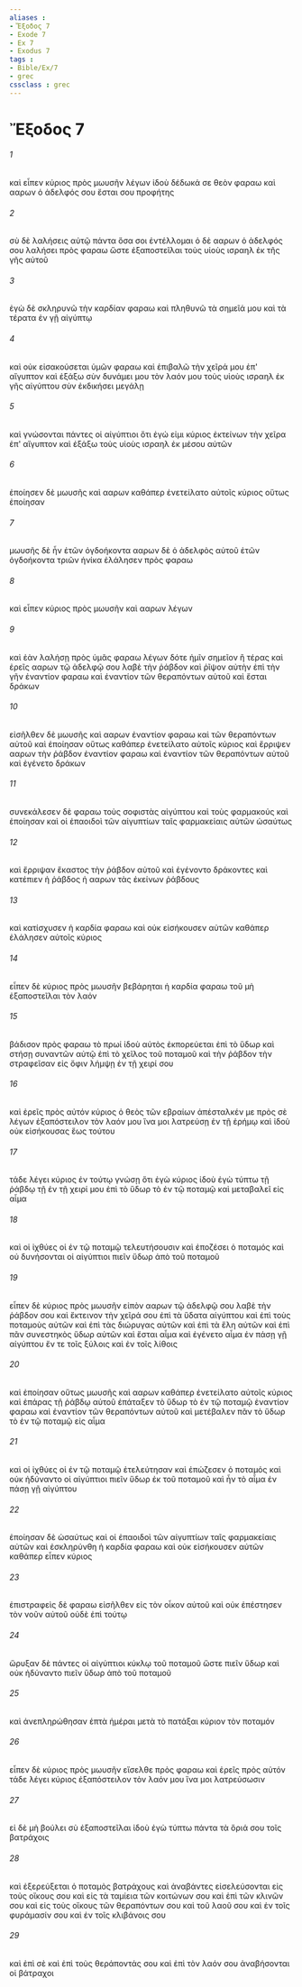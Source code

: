 ```yaml
---
aliases : 
- Ἔξοδος 7
- Exode 7
- Ex 7
- Exodus 7
tags : 
- Bible/Ex/7
- grec
cssclass : grec
---
```


# Ἔξοδος 7

###### 1
καὶ εἶπεν κύριος πρὸς μωυσῆν λέγων ἰδοὺ δέδωκά σε θεὸν φαραω καὶ ααρων ὁ ἀδελφός σου ἔσται σου προφήτης
###### 2
σὺ δὲ λαλήσεις αὐτῷ πάντα ὅσα σοι ἐντέλλομαι ὁ δὲ ααρων ὁ ἀδελφός σου λαλήσει πρὸς φαραω ὥστε ἐξαποστεῖλαι τοὺς υἱοὺς ισραηλ ἐκ τῆς γῆς αὐτοῦ
###### 3
ἐγὼ δὲ σκληρυνῶ τὴν καρδίαν φαραω καὶ πληθυνῶ τὰ σημεῖά μου καὶ τὰ τέρατα ἐν γῇ αἰγύπτῳ
###### 4
καὶ οὐκ εἰσακούσεται ὑμῶν φαραω καὶ ἐπιβαλῶ τὴν χεῖρά μου ἐπ' αἴγυπτον καὶ ἐξάξω σὺν δυνάμει μου τὸν λαόν μου τοὺς υἱοὺς ισραηλ ἐκ γῆς αἰγύπτου σὺν ἐκδικήσει μεγάλῃ
###### 5
καὶ γνώσονται πάντες οἱ αἰγύπτιοι ὅτι ἐγώ εἰμι κύριος ἐκτείνων τὴν χεῖρα ἐπ' αἴγυπτον καὶ ἐξάξω τοὺς υἱοὺς ισραηλ ἐκ μέσου αὐτῶν
###### 6
ἐποίησεν δὲ μωυσῆς καὶ ααρων καθάπερ ἐνετείλατο αὐτοῖς κύριος οὕτως ἐποίησαν
###### 7
μωυσῆς δὲ ἦν ἐτῶν ὀγδοήκοντα ααρων δὲ ὁ ἀδελφὸς αὐτοῦ ἐτῶν ὀγδοήκοντα τριῶν ἡνίκα ἐλάλησεν πρὸς φαραω
###### 8
καὶ εἶπεν κύριος πρὸς μωυσῆν καὶ ααρων λέγων
###### 9
καὶ ἐὰν λαλήσῃ πρὸς ὑμᾶς φαραω λέγων δότε ἡμῖν σημεῖον ἢ τέρας καὶ ἐρεῖς ααρων τῷ ἀδελφῷ σου λαβὲ τὴν ῥάβδον καὶ ῥῖψον αὐτὴν ἐπὶ τὴν γῆν ἐναντίον φαραω καὶ ἐναντίον τῶν θεραπόντων αὐτοῦ καὶ ἔσται δράκων
###### 10
εἰσῆλθεν δὲ μωυσῆς καὶ ααρων ἐναντίον φαραω καὶ τῶν θεραπόντων αὐτοῦ καὶ ἐποίησαν οὕτως καθάπερ ἐνετείλατο αὐτοῖς κύριος καὶ ἔρριψεν ααρων τὴν ῥάβδον ἐναντίον φαραω καὶ ἐναντίον τῶν θεραπόντων αὐτοῦ καὶ ἐγένετο δράκων
###### 11
συνεκάλεσεν δὲ φαραω τοὺς σοφιστὰς αἰγύπτου καὶ τοὺς φαρμακούς καὶ ἐποίησαν καὶ οἱ ἐπαοιδοὶ τῶν αἰγυπτίων ταῖς φαρμακείαις αὐτῶν ὡσαύτως
###### 12
καὶ ἔρριψαν ἕκαστος τὴν ῥάβδον αὐτοῦ καὶ ἐγένοντο δράκοντες καὶ κατέπιεν ἡ ῥάβδος ἡ ααρων τὰς ἐκείνων ῥάβδους
###### 13
καὶ κατίσχυσεν ἡ καρδία φαραω καὶ οὐκ εἰσήκουσεν αὐτῶν καθάπερ ἐλάλησεν αὐτοῖς κύριος
###### 14
εἶπεν δὲ κύριος πρὸς μωυσῆν βεβάρηται ἡ καρδία φαραω τοῦ μὴ ἐξαποστεῖλαι τὸν λαόν
###### 15
βάδισον πρὸς φαραω τὸ πρωί ἰδοὺ αὐτὸς ἐκπορεύεται ἐπὶ τὸ ὕδωρ καὶ στήσῃ συναντῶν αὐτῷ ἐπὶ τὸ χεῖλος τοῦ ποταμοῦ καὶ τὴν ῥάβδον τὴν στραφεῖσαν εἰς ὄφιν λήμψῃ ἐν τῇ χειρί σου
###### 16
καὶ ἐρεῖς πρὸς αὐτόν κύριος ὁ θεὸς τῶν εβραίων ἀπέσταλκέν με πρὸς σὲ λέγων ἐξαπόστειλον τὸν λαόν μου ἵνα μοι λατρεύσῃ ἐν τῇ ἐρήμῳ καὶ ἰδοὺ οὐκ εἰσήκουσας ἕως τούτου
###### 17
τάδε λέγει κύριος ἐν τούτῳ γνώσῃ ὅτι ἐγὼ κύριος ἰδοὺ ἐγὼ τύπτω τῇ ῥάβδῳ τῇ ἐν τῇ χειρί μου ἐπὶ τὸ ὕδωρ τὸ ἐν τῷ ποταμῷ καὶ μεταβαλεῖ εἰς αἷμα
###### 18
καὶ οἱ ἰχθύες οἱ ἐν τῷ ποταμῷ τελευτήσουσιν καὶ ἐποζέσει ὁ ποταμός καὶ οὐ δυνήσονται οἱ αἰγύπτιοι πιεῖν ὕδωρ ἀπὸ τοῦ ποταμοῦ
###### 19
εἶπεν δὲ κύριος πρὸς μωυσῆν εἰπὸν ααρων τῷ ἀδελφῷ σου λαβὲ τὴν ῥάβδον σου καὶ ἔκτεινον τὴν χεῖρά σου ἐπὶ τὰ ὕδατα αἰγύπτου καὶ ἐπὶ τοὺς ποταμοὺς αὐτῶν καὶ ἐπὶ τὰς διώρυγας αὐτῶν καὶ ἐπὶ τὰ ἕλη αὐτῶν καὶ ἐπὶ πᾶν συνεστηκὸς ὕδωρ αὐτῶν καὶ ἔσται αἷμα καὶ ἐγένετο αἷμα ἐν πάσῃ γῇ αἰγύπτου ἔν τε τοῖς ξύλοις καὶ ἐν τοῖς λίθοις
###### 20
καὶ ἐποίησαν οὕτως μωυσῆς καὶ ααρων καθάπερ ἐνετείλατο αὐτοῖς κύριος καὶ ἐπάρας τῇ ῥάβδῳ αὐτοῦ ἐπάταξεν τὸ ὕδωρ τὸ ἐν τῷ ποταμῷ ἐναντίον φαραω καὶ ἐναντίον τῶν θεραπόντων αὐτοῦ καὶ μετέβαλεν πᾶν τὸ ὕδωρ τὸ ἐν τῷ ποταμῷ εἰς αἷμα
###### 21
καὶ οἱ ἰχθύες οἱ ἐν τῷ ποταμῷ ἐτελεύτησαν καὶ ἐπώζεσεν ὁ ποταμός καὶ οὐκ ἠδύναντο οἱ αἰγύπτιοι πιεῖν ὕδωρ ἐκ τοῦ ποταμοῦ καὶ ἦν τὸ αἷμα ἐν πάσῃ γῇ αἰγύπτου
###### 22
ἐποίησαν δὲ ὡσαύτως καὶ οἱ ἐπαοιδοὶ τῶν αἰγυπτίων ταῖς φαρμακείαις αὐτῶν καὶ ἐσκληρύνθη ἡ καρδία φαραω καὶ οὐκ εἰσήκουσεν αὐτῶν καθάπερ εἶπεν κύριος
###### 23
ἐπιστραφεὶς δὲ φαραω εἰσῆλθεν εἰς τὸν οἶκον αὐτοῦ καὶ οὐκ ἐπέστησεν τὸν νοῦν αὐτοῦ οὐδὲ ἐπὶ τούτῳ
###### 24
ὤρυξαν δὲ πάντες οἱ αἰγύπτιοι κύκλῳ τοῦ ποταμοῦ ὥστε πιεῖν ὕδωρ καὶ οὐκ ἠδύναντο πιεῖν ὕδωρ ἀπὸ τοῦ ποταμοῦ
###### 25
καὶ ἀνεπληρώθησαν ἑπτὰ ἡμέραι μετὰ τὸ πατάξαι κύριον τὸν ποταμόν
###### 26
εἶπεν δὲ κύριος πρὸς μωυσῆν εἴσελθε πρὸς φαραω καὶ ἐρεῖς πρὸς αὐτόν τάδε λέγει κύριος ἐξαπόστειλον τὸν λαόν μου ἵνα μοι λατρεύσωσιν
###### 27
εἰ δὲ μὴ βούλει σὺ ἐξαποστεῖλαι ἰδοὺ ἐγὼ τύπτω πάντα τὰ ὅριά σου τοῖς βατράχοις
###### 28
καὶ ἐξερεύξεται ὁ ποταμὸς βατράχους καὶ ἀναβάντες εἰσελεύσονται εἰς τοὺς οἴκους σου καὶ εἰς τὰ ταμίεια τῶν κοιτώνων σου καὶ ἐπὶ τῶν κλινῶν σου καὶ εἰς τοὺς οἴκους τῶν θεραπόντων σου καὶ τοῦ λαοῦ σου καὶ ἐν τοῖς φυράμασίν σου καὶ ἐν τοῖς κλιβάνοις σου
###### 29
καὶ ἐπὶ σὲ καὶ ἐπὶ τοὺς θεράποντάς σου καὶ ἐπὶ τὸν λαόν σου ἀναβήσονται οἱ βάτραχοι
